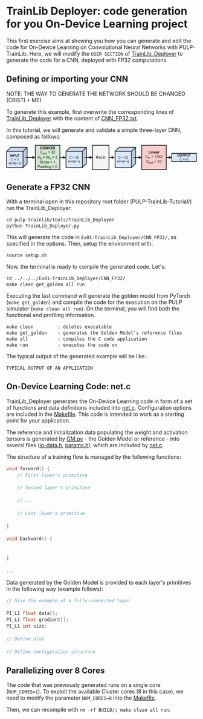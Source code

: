 # TrainLib Deployer: code generation for you On-Device Learning project

This first exercise aims at showing you how you can generate and edit the code for On-Device Learning on Convolutional Neural Networks with PULP-TrainLib.
Here, we will modify the `USER SECTION` of [TrainLib_Deployer](../pulp-trainlib/tools/TrainLib_Deployer/TrainLib_Deployer.py) to generate the code for a CNN, deployed with FP32 computations.

## Defining or importing your CNN

NOTE: THE WAY TO GENERATE THE NETWORK SHOULD BE CHANGED (CRISTI + ME)

To generate this example, first overwrite the corresponding lines of [TrainLib_Deployer](../pulp-trainlib/tools/TrainLib_Deployer/TrainLib_Deployer.py) with the content of [CNN_FP32.txt](CNN_FP32.txt).

In this tutorial, we will generate and validate a simple three-layer DNN, composed as follows:

![DNN](../img/DNN.png)

## Generate a FP32 CNN

With a terminal open in this repository root folder (PULP-TrainLib-Tutorial/) run the TrainLib_Deployer:

```
cd pulp-trainlib/tools/TrainLib_Deployer
python TrainLib_Deployer.py
```

This will generate the code in `Ex01-TrainLib_Deployer/CNN_FP32/`, as specified in the options. Then, setup the environment with:

```
source setup.sh
```
Now, the terminal is ready to compile the generated code. Let's:

```
cd ../../../Ex01-TrainLib_Deployer/CNN_FP32/
make clean get_golden all run
```

Executing the last command will generate the golden model from PyTorch (`make get_golden`) and compile the code for the execution on the PULP simulator (`make clean all run`). On the terminal, you will find both the functional and profiling information.

```
make clean         : deletes executable
make get_golden    : generates the Golden Model's reference files
make all           : compiles the C code application
make run           : executes the code on 
```

The typical output of the generated example will be like:

```
TYPICAL OUTPUT OF AN APPLICATION
```

## On-Device Learning Code: net.c

TrainLib_Deployer generates the On-Device Learning code in form of a set of functions and data definitions included into [net.c](). Configuration options are included in the [Makefile](). This code is intended to work as a starting point for your application.

The reference and initialization data populating the weight and activation tensors is generated by [GM.py]() - the Golden Model or reference - into several files ([io-data.h](), [params.h]()), which are included by [net.c]().

The structure of a training flow is managed by the following functions:

```C
void forward() {
    // First layer's primitive

    // Second layer's primitive

    // ...

    // Last layer's primitive

}

void backward() {


}

...
```

Data generated by the Golden Model is provided to each layer's primitives in the following way (example follows):

```C
// Give the example of a fully-connected layer

PI_L1 float data[];
PI_L1 float gradient[];
PI_L1 int size;

// Define blob

// Define configuration structure

```

## Parallelizing over 8 Cores

The code that was previously generated runs on a single core (`NUM_CORES=1`). To exploit the available Cluster cores (8 in this case), we need to modify the parameter `NUM_CORES=8` into the [Makefile]().

Then, we can recompile with `rm -rf BUILD/; make clean all run`.



